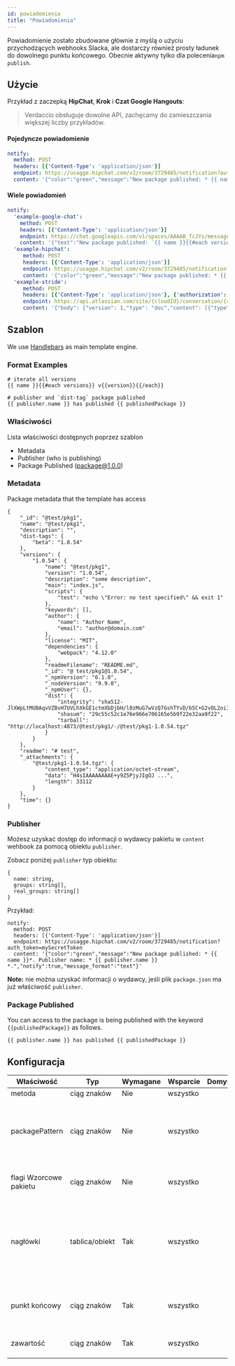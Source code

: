 ```yaml
---
id: powiadomienia
title: "Powiadomienia"
---
```

Powiadomienie zostało zbudowane głównie z myślą o użyciu przychodzących webhooks Slacka, ale dostarczy również prosty ładunek do dowolnego punktu końcowego. Obecnie aktywny tylko dla polecenia`npm publish`.

## Użycie

Przykład z zaczepką **HipChat**, **Krok** i **Czat Google Hangouts**:

> Verdaccio obsługuje dowolne API, zachęcamy do zamieszczania większej liczby przykładów.

#### Pojedyncze powiadomienie

```yaml
notify:
  method: POST
  headers: [{'Content-Type': 'application/json'}]
  endpoint: https://usagge.hipchat.com/v2/room/3729485/notification?auth_token=mySecretToken
  content: '{"color":"green","message":"New package published: * {{ name }}*","notify":true,"message_format":"text"}'
```

#### Wiele powiadomień

```yaml
notify:
  'example-google-chat':
    method: POST
    headers: [{'Content-Type': 'application/json'}]
    endpoint: https://chat.googleapis.com/v1/spaces/AAAAB_TcJYs/messages?key=myKey&token=myToken
    content: '{"text":"New package published: `{{ name }}{{#each versions}} v{{version}}{{/each}}`"}'
  'example-hipchat':
     method: POST
     headers: [{'Content-Type': 'application/json'}]
     endpoint: https://usagge.hipchat.com/v2/room/3729485/notification?auth_token=mySecretToken
     content: '{"color":"green","message":"New package published: * {{ name }}*","notify":true,"message_format":"text"}'
  'example-stride':
     method: POST
     headers: [{'Content-Type': 'application/json'}, {'authorization': 'Bearer secretToken'}]
     endpoint: https://api.atlassian.com/site/{cloudId}/conversation/{conversationId}/message
     content: '{"body": {"version": 1,"type": "doc","content": [{"type": "paragraph","content": [{"type": "text","text": "New package published: * {{ name }}* Publisher name: * {{ publisher.name }}"}]}]}}'     
```

## Szablon

We use [Handlebars](https://handlebarsjs.com/) as main template engine.

### Format Examples

    # iterate all versions
    {{ name }}{{#each versions}} v{{version}}{{/each}}
    
    # publisher and `dist-tag` package published
    {{ publisher.name }} has published {{ publishedPackage }}
    

### Właściwości

Lista właściwości dostępnych poprzez szablon

* Metadata
* Publisher (who is publishing)
* Package Published (package@1.0.0)

### Metadata

Package metadata that the template has access

    {
        "_id": "@test/pkg1",
        "name": "@test/pkg1",
        "description": "",
        "dist-tags": {
            "beta": "1.0.54"
        },
        "versions": {
            "1.0.54": {
                "name": "@test/pkg1",
                "version": "1.0.54",
                "description": "some description",
                "main": "index.js",
                "scripts": {
                    "test": "echo \"Error: no test specified\" && exit 1"
                },
                "keywords": [],
                "author": {
                    "name": "Author Name",
                    "email": "author@domain.com"
                },
                "license": "MIT",
                "dependencies": {
                    "webpack": "4.12.0"
                },
                "readmeFilename": "README.md",
                "_id": "@ test/pkg1@1.0.54",
                "_npmVersion": "6.1.0",
                "_nodeVersion": "9.9.0",
                "_npmUser": {},
                "dist": {
                    "integrity": "sha512-JlXWpLtMUBAqvVZBvH7UVLhXkGE1ctmXbDjbH/l0zMuG7wVzQ7GshTYvD/b5C+G2vOL2oiIS1RtayA/kKkTwKw==",
                    "shasum": "29c55c52c1e76e966e706165e5b9f22e32aa9f22",
                    "tarball": "http://localhost:4873/@test/pkg1/-/@test/pkg1-1.0.54.tgz"
                }
            }
        },
        "readme": "# test",
        "_attachments": {
            "@test/pkg1-1.0.54.tgz": {
                "content_type": "application/octet-stream",
                "data": "H4sIAAAAAAAAE+y9Z5PjyJIgOJ ...",
                "length": 33112
            }
        },
        "time": {}
    }
    

### Publisher

Możesz uzyskać dostęp do informacji o wydawcy pakietu w `content` wehbook za pomocą obiektu `publisher`.

Zobacz poniżej `publisher` typ obiektu:

    {
      name: string,
      groups: string[],
      real_groups: string[]
    }
    

Przykład:

    notify:
      method: POST
      headers: [{'Content-Type': 'application/json'}]
      endpoint: https://usagge.hipchat.com/v2/room/3729485/notification?auth_token=mySecretToken
      content: '{"color":"green","message":"New package published: * {{ name }}*. Publisher name: * {{ publisher.name }} *.","notify":true,"message_format":"text"}'
    

**Note:** nie można uzyskać informacji o wydawcy, jeśli plik `package.json` ma już właściwość `publisher`.

### Package Published

You can access to the package is being published with the keyword `{{publishedPackage}}` as follows.

    {{ publisher.name }} has published {{ publishedPackage }}
    

## Konfiguracja

| Właściwość             | Typ            | Wymagane | Wsparcie | Domyślne | Opis                                                                                                           |
| ---------------------- | -------------- | -------- | -------- | -------- | -------------------------------------------------------------------------------------------------------------- |
| metoda                 | ciąg znaków    | Nie      | wszystko |          | HTTP verb                                                                                                      |
| packagePattern         | ciąg znaków    | Nie      | wszystko |          | Uruchom to powiadomienie jedynie, jeśli nazwa pakietu pasuje do zwrotu regularnego                             |
| flagi Wzorcowe pakietu | ciąg znaków    | Nie      | wszystko |          | Wszelkie flagi używane z regularnym zwrotem                                                                    |
| nagłówki               | tablica/obiekt | Tak      | wszystko |          | Jeśli ten punkt końcowy wymaga określonych nagłówków, ustaw je tutaj według szyku klucza: obiekty wartościowe. |
| punkt końcowy          | ciąg znaków    | Tak      | wszystko |          | ustaw punkt końcowy adresu URL dla tego połączenia                                                             |
| zawartość              | ciąg znaków    | Tak      | wszystko |          | dowolne zwroty [Handlebar](https://handlebarsjs.com/)                                                          |
